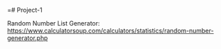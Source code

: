  =# Project-1

Random Number List Generator:
https://www.calculatorsoup.com/calculators/statistics/random-number-generator.php
